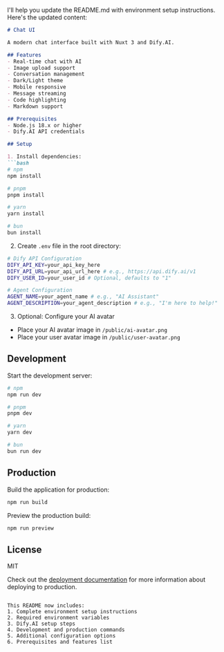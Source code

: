 I'll help you update the README.md with environment setup instructions. Here's the updated content:

```markdown:README.md
# Chat UI

A modern chat interface built with Nuxt 3 and Dify.AI.

## Features
- Real-time chat with AI
- Image upload support
- Conversation management
- Dark/Light theme
- Mobile responsive
- Message streaming
- Code highlighting
- Markdown support

## Prerequisites
- Node.js 18.x or higher
- Dify.AI API credentials

## Setup

1. Install dependencies:
```bash
# npm
npm install

# pnpm
pnpm install

# yarn
yarn install

# bun
bun install
```

2. Create `.env` file in the root directory:
```bash
# Dify API Configuration
DIFY_API_KEY=your_api_key_here
DIFY_API_URL=your_api_url_here # e.g., https://api.dify.ai/v1
DIFY_USER_ID=your_user_id # Optional, defaults to "1"

# Agent Configuration
AGENT_NAME=your_agent_name # e.g., "AI Assistant"
AGENT_DESCRIPTION=your_agent_description # e.g., "I'm here to help!"
```

3. Optional: Configure your AI avatar
- Place your AI avatar image in `/public/ai-avatar.png`
- Place your user avatar image in `/public/user-avatar.png`

## Development

Start the development server:
```bash
# npm
npm run dev

# pnpm
pnpm dev

# yarn
yarn dev

# bun
bun run dev
```

## Production

Build the application for production:
```bash
npm run build
```

Preview the production build:
```bash
npm run preview
```

## License
MIT

Check out the [deployment documentation](https://nuxt.com/docs/getting-started/deployment) for more information about deploying to production.
```

This README now includes:
1. Complete environment setup instructions
2. Required environment variables
3. Dify.AI setup steps
4. Development and production commands
5. Additional configuration options
6. Prerequisites and features list